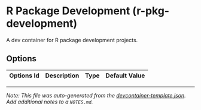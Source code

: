 
# R Package Development (r-pkg-development)

A dev container for R package development projects.

## Options

| Options Id | Description | Type | Default Value |
|-----|-----|-----|-----|




---

_Note: This file was auto-generated from the [devcontainer-template.json](https://github.com/calderonsamuel/devcontainer-templates/blob/main/src/r-pkg-development/devcontainer-template.json).  Add additional notes to a `NOTES.md`._
